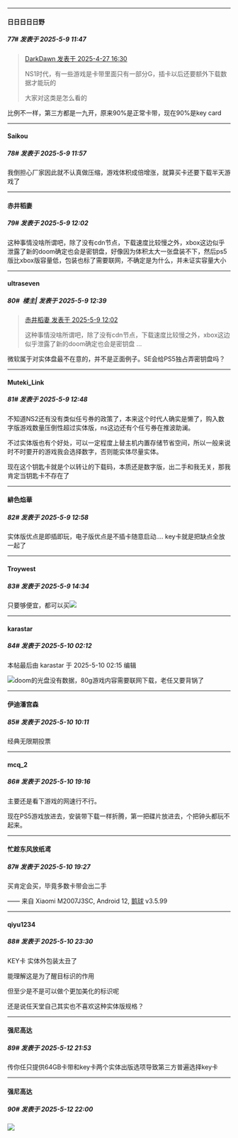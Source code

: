 ﻿
*****

####  日日日日日野  
##### 77#       发表于 2025-5-9 11:47

<blockquote><a href="httphttps://stage1st.com/2b/forum.php?mod=redirect&amp;goto=findpost&amp;pid=67760888&amp;ptid=2251347" target="_blank">DarkDawn 发表于 2025-4-27 16:30</a>

NS1时代，有一些游戏是卡带里面只有一部分G，插卡以后还要额外下载数据才能玩的

大家对这类是怎么看的</blockquote>
比例不一样，第三方都是一九开，原来90%是正常卡带，现在90%是key card


*****

####  Saikou  
##### 78#       发表于 2025-5-9 11:57

我倒担心厂家因此就不认真做压缩，游戏体积成倍增涨，就算买卡还要下载半天游戏了


*****

####  赤井稻妻  
##### 79#       发表于 2025-5-9 12:02

这种事情没啥所谓吧，除了没有cdn节点，下载速度比较慢之外，xbox这边似乎泄露了新的doom确定也会是密钥盘，好像因为体积太大一张盘装不下，然后ps5版比xbox版容量低，包装也标了需要联网，不确定是为什么，并未证实容量大小


*****

####  ultraseven  
##### 80#         楼主| 发表于 2025-5-9 12:39

<blockquote><a href="httphttps://stage1st.com/2b/forum.php?mod=redirect&amp;goto=findpost&amp;pid=67796453&amp;ptid=2251347" target="_blank">赤井稻妻 发表于 2025-5-9 12:02</a>

这种事情没啥所谓吧，除了没有cdn节点，下载速度比较慢之外，xbox这边似乎泄露了新的doom确定也会是密钥盘 ...</blockquote>
微软属于对实体盘最不在意的，并不是正面例子。SE会给PS5独占弄密钥盘吗？


*****

####  Muteki_Link  
##### 81#       发表于 2025-5-9 12:48

不知道NS2还有没有类似任亏券的政策了，本来这个时代人确实是懒了，购入数字版游戏数量压倒性超过实体版，ns这边还有个任亏券在推波助澜。

不过实体版也有个好处，可以一定程度上替主机内置存储节省空间，所以一般来说时不时要开的游戏我会选择数字，否则能实体尽量实体。

现在这个钥匙卡就是个以转让的下载码，本质还是数字版，出二手和我无关，那我肯定当钥匙卡不存在了


*****

####  緋色焰華  
##### 82#       发表于 2025-5-9 12:58

实体版优点是即插即玩，电子版优点是不插卡随意启动.... key卡就是把缺点全放一起了


*****

####  Troywest  
##### 83#       发表于 2025-5-9 14:34

只要够便宜，都可以买<img src="https://static.stage1st.com/image/smiley/face2017/053.png" referrerpolicy="no-referrer">


*****

####  karastar  
##### 84#       发表于 2025-5-10 02:12

 本帖最后由 karastar 于 2025-5-10 02:15 编辑 

<img src="https://static.stage1st.com/image/smiley/face2017/067.png" referrerpolicy="no-referrer">doom的光盘没有数据，80g游戏内容需要联网下载，老任又要背锅了


*****

####  伊迪潘宫森  
##### 85#       发表于 2025-5-10 10:11

经典无限期投票


*****

####  mcq_2  
##### 86#       发表于 2025-5-10 19:16

主要还是看下游戏的网速行不行。

现在PS5游戏放进去，安装带下载一样折腾，第一把碟片放进去，个把钟头都玩不起来。


*****

####  忙趁东风放纸鸢  
##### 87#       发表于 2025-5-10 19:27

买肯定会买，毕竟多数卡带会出二手

—— 来自 Xiaomi M2007J3SC, Android 12, [鹅球](https://www.pgyer.com/GcUxKd4w) v3.5.99


*****

####  qiyu1234  
##### 88#       发表于 2025-5-10 23:30

KEY卡 实体外包装太丑了

能理解这是为了醒目标识的作用

但至少是不是可以做个更加美化的标识呢

还是说任天堂自己其实也不喜欢这种实体版规格？


*****

####  强尼高达  
##### 89#       发表于 2025-5-12 21:53

传你任只提供64GB卡带和key卡两个实体出版选项导致第三方普遍选择key卡


*****

####  强尼高达  
##### 90#       发表于 2025-5-12 22:00

<img src="https://s2.loli.net/2025/05/12/MJ1mbIKCTjloahX.jpg" referrerpolicy="no-referrer">

